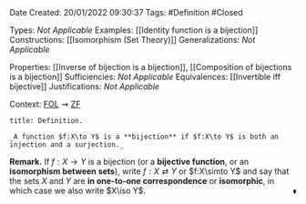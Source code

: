 <br />
<br />

Date Created: 20/01/2022 09:30:37
Tags: #Definition #Closed 

Types: _Not Applicable_
Examples: [[Identity function is a bijection]] 
Constructions: [[Isomorphism (Set Theory)]]
Generalizations: _Not Applicable_

Properties: [[Inverse of bijection is a bijection]], [[Composition of bijections is a bijection]]
Sufficiencies: _Not Applicable_
Equivalences: [[Invertible iff bijective]]
Justifications: _Not Applicable_

Context: [$\textrm{FOL}$](obsidian://open?file=First%20Order%20Logic)$\,\,\rightsquigarrow\,\,$[$\textrm{ZF}$](obsidian://open?file=Zermelo-Fraenkel%20Set%20Theory)

``` ad-Definition
title: Definition.

_A function $f:X\to Y$ is a **bijection** if $f:X\to Y$ is both an injection and a surjection._

```

**Remark.** If $f:X\to Y$ is a bijection (or a **bijective function**, or an **isomorphism between sets**), write $f:X\rightleftarrows Y$ or $f:X\simto Y$ and say that the sets $X$ and $Y$ are **in one-to-one correspondence** or **isomorphic**, in which case we also write $X\iso Y$.<span style="float:right;">$\blacklozenge$</span>
